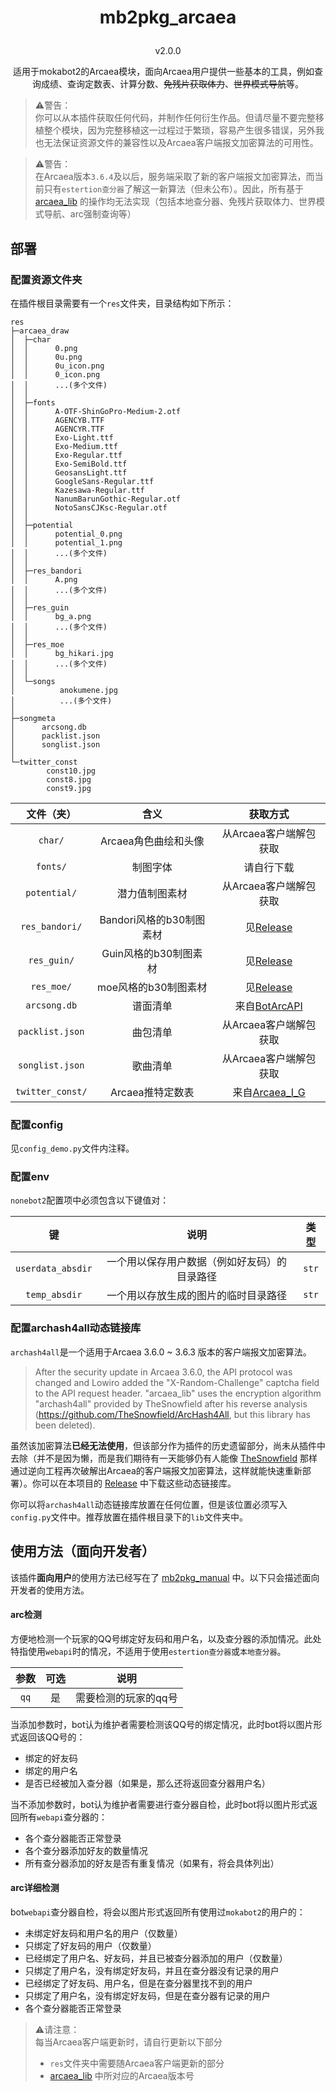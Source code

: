 # <p align="center">mb2pkg_arcaea
<p align="center">v2.0.0
<p align="center">适用于mokabot2的Arcaea模块，面向Arcaea用户提供一些基本的工具，例如查询成绩、查询定数表、计算分数、<del>免残片获取体力</del>、<del>世界模式导航</del>等。

 > ⚠警告：<br>
 你可以从本插件获取任何代码，并制作任何衍生作品。但请尽量不要完整移植整个模块，因为完整移植这一过程过于繁琐，容易产生很多错误，另外我也无法保证资源文件的兼容性以及Arcaea客户端报文加密算法的可用性。

 > ⚠警告：<br>
 在Arcaea版本`3.6.4`及以后，服务端采取了新的客户端报文加密算法，而当前只有`estertion查分器`了解这一新算法（但未公布）。因此，所有基于 [arcaea_lib](arcaea_lib.py) 的操作均无法实现（包括本地查分器、免残片获取体力、世界模式导航、arc强制查询等）


## 部署

### 配置资源文件夹

在插件根目录需要有一个`res`文件夹，目录结构如下所示：
```
res
├─arcaea_draw
│  ├─char
│  │      0.png
│  │      0u.png
│  │      0u_icon.png
│  │      0_icon.png
│  │      ...(多个文件)
│  │
│  ├─fonts
│  │      A-OTF-ShinGoPro-Medium-2.otf
│  │      AGENCYB.TTF
│  │      AGENCYR.TTF
│  │      Exo-Light.ttf
│  │      Exo-Medium.ttf
│  │      Exo-Regular.ttf
│  │      Exo-SemiBold.ttf
│  │      GeosansLight.ttf
│  │      GoogleSans-Regular.ttf
│  │      Kazesawa-Regular.ttf
│  │      NanumBarunGothic-Regular.otf
│  │      NotoSansCJKsc-Regular.otf
│  │
│  ├─potential
│  │      potential_0.png
│  │      potential_1.png
│  │      ...(多个文件)
│  │
│  ├─res_bandori
│  │      A.png
│  │      ...(多个文件)
│  │
│  ├─res_guin
│  │      bg_a.png
│  │      ...(多个文件)
│  │
│  ├─res_moe
│  │      bg_hikari.jpg
│  │      ...(多个文件)
│  │
│  └─songs
│          anokumene.jpg
│          ...(多个文件)
│
├─songmeta
│      arcsong.db
│      packlist.json
│      songlist.json
│
└─twitter_const
        const10.jpg
        const8.jpg
        const9.jpg
```

|文件（夹）|含义|获取方式|
|:---:|:---:|:---:|
|`char/`|Arcaea角色曲绘和头像|从Arcaea客户端解包获取|
|`fonts/`|制图字体|请自行下载|
|`potential/`|潜力值制图素材|从Arcaea客户端解包获取|
|`res_bandori/`|Bandori风格的b30制图素材|见[Release](https://github.com/zhanbao2000/mokabot2/releases)|
|`res_guin/`|Guin风格的b30制图素材|见[Release](https://github.com/zhanbao2000/mokabot2/releases)|
|`res_moe/`|moe风格的b30制图素材|见[Release](https://github.com/zhanbao2000/mokabot2/releases)|
|`arcsong.db`|谱面清单|来自[BotArcAPI](https://github.com/TheSnowfield/BotArcAPIs-Memories/releases)|
|`packlist.json`|曲包清单|从Arcaea客户端解包获取|
|`songlist.json`|歌曲清单|从Arcaea客户端解包获取|
|`twitter_const/`|Arcaea推特定数表|来自[Arcaea_I_G](https://twitter.com/Arcaea_I_G)|

### 配置config

见`config_demo.py`文件内注释。

### 配置env

`nonebot2`配置项中必须包含以下键值对：

|键|说明|类型|
|:---:|:---:|:---:|
|`userdata_absdir`|一个用以保存用户数据（例如好友码）的目录路径|`str`|
|`temp_absdir`|一个用以存放生成的图片的临时目录路径|`str`|

### 配置archash4all动态链接库

`archash4all`是一个适用于Arcaea 3.6.0 ~ 3.6.3 版本的客户端报文加密算法。

 > After the security update in Arcaea 3.6.0, the API protocol was changed and Lowiro added the
  "X-Random-Challenge" captcha field to the API request header. "arcaea_lib" uses the encryption
  algorithm "archash4all" provided by TheSnowfield after his reverse analysis
  (https://github.com/TheSnowfield/ArcHash4All, but this library has been deleted). 

虽然该加密算法**已经无法使用**，但该部分作为插件的历史遗留部分，尚未从插件中去除（并不是因为懒，而是我们期待有一天能够仍有人能像 [TheSnowfield](https://github.com/TheSnowfield) 那样通过逆向工程再次破解出Arcaea的客户端报文加密算法，这样就能快速重新部署）。你可以在本项目的 [Release](https://github.com/zhanbao2000/mokabot2/releases) 中下载这些动态链接库。

你可以将`archash4all`动态链接库放置在任何位置，但是该位置必须写入`config.py`文件中。推荐放置在插件根目录下的`lib`文件夹中。

## 使用方法（面向开发者）

该插件**面向用户**的使用方法已经写在了 [mb2pkg_manual](../mb2pkg_manual/manual.py) 中。以下只会描述面向开发者的使用方法。

#### arc检测

方便地检测一个玩家的QQ号绑定好友码和用户名，以及查分器的添加情况。此处特指使用`webapi`时的情况，不适用于使用`estertion查分器`或`本地查分器`。

|参数|可选|说明|
|:---:|:---:|:---:|
|`qq`|是|需要检测的玩家的qq号|

当添加参数时，bot认为维护者需要检测该QQ号的绑定情况，此时bot将以图片形式返回该QQ号的：
 
 - 绑定的好友码
 - 绑定的用户名
 - 是否已经被加入查分器（如果是，那么还将返回查分器用户名）

当不添加参数时，bot认为维护者需要进行查分器自检，此时bot将以图片形式返回所有`webapi`查分器的：

 - 各个查分器能否正常登录
 - 各个查分器添加好友的数量情况
 - 所有查分器添加的好友是否有重复情况（如果有，将会具体列出）

#### arc详细检测

bot`webapi`查分器自检，将会以图片形式返回所有使用过`mokabot2`的用户的：

 - 未绑定好友码和用户名的用户（仅数量）
 - 只绑定了好友码的用户（仅数量）
 - 已经绑定了用户名、好友码，并且已被查分器添加的用户（仅数量）
 - 只绑定了用户名，没有绑定好友码，并且在查分器没有记录的用户
 - 已经绑定了好友码、用户名，但是在查分器里找不到的用户
 - 只绑定了用户名，没有绑定好友码，但是在查分器有记录的用户
 - 各个查分器能否正常登录

 > ⚠请注意：<br>
 每当Arcaea客户端更新时，请自行更新以下部分
 > - `res`文件夹中需要随Arcaea客户端更新的部分
 > - [arcaea_lib](arcaea_lib.py) 中所对应的Arcaea版本号